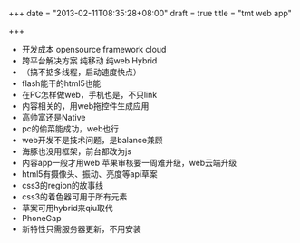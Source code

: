 +++
date = "2013-02-11T08:35:28+08:00"
draft = true
title = "tmt web app"

+++



* 开发成本 opensource framework cloud
* 跨平台解决方案 纯移动 纯web Hybrid
* （搞不掂多线程，启动速度快点）
* flash能干的html5也能
* 在PC怎样做web，手机也是，不只link
* 内容相关的，用web拖控件生成应用
* 高帅富还是Native
* pc的偷菜能成功，web也行
* web开发不是技术问题，是balance兼顾
* 海豚也没用框架，前台都改为js
* 内容app一般才用web
苹果审核要一周难升级，web云端升级
* html5有摄像头、振动、亮度等api草案
* css3的region的故事线
* css3的着色器可用于所有元素
* 草案可用hybrid来qiu取代
* PhoneGap
* 新特性只需服务器更新，不用安装